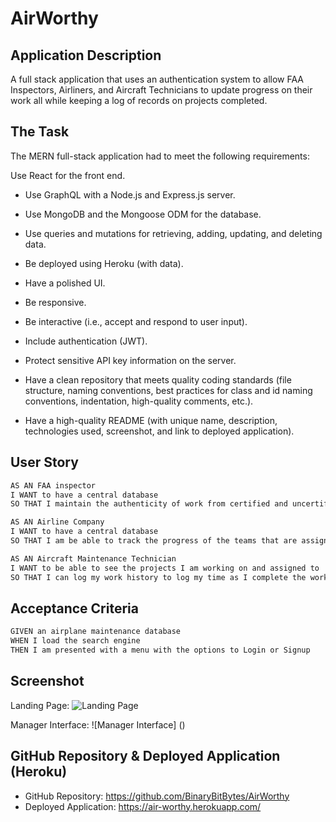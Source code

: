 # AirWorthy

## Application Description

A full stack application that uses an authentication system to allow FAA Inspectors, Airliners, and Aircraft Technicians to update progress on their work all while keeping a log of records on projects completed.

## The Task

The MERN full-stack application had to meet the following requirements:

Use React for the front end.

* Use GraphQL with a Node.js and Express.js server.

* Use MongoDB and the Mongoose ODM for the database.

* Use queries and mutations for retrieving, adding, updating, and deleting data.

* Be deployed using Heroku (with data).

* Have a polished UI.

* Be responsive.

* Be interactive (i.e., accept and respond to user input).

* Include authentication (JWT).

* Protect sensitive API key information on the server.

* Have a clean repository that meets quality coding standards (file structure, naming conventions, best practices for class and id naming conventions, indentation, high-quality comments, etc.).

* Have a high-quality README (with unique name, description, technologies used, screenshot, and link to deployed application).

## User Story

```md
AS AN FAA inspector 
I WANT to have a central database
SO THAT I maintain the authenticity of work from certified and uncertified technicians.

AS AN Airline Company 
I WANT to have a central database
SO THAT I am be able to track the progress of the teams that are assigned to maintenance of our aircraft.

AS AN Aircraft Maintenance Technician 
I WANT to be able to see the projects I am working on and assigned to
SO THAT I can log my work history to log my time as I complete the work I do on the aircraft.
```
## Acceptance Criteria

```md
GIVEN an airplane maintenance database
WHEN I load the search engine
THEN I am presented with a menu with the options to Login or Signup
```
## Screenshot

Landing Page:
![Landing Page](./assets/images/AirWorthy_Landing.png)

Manager Interface:
![Manager Interface] ()

## GitHub Repository & Deployed Application (Heroku)

* GitHub Repository: <https://github.com/BinaryBitBytes/AirWorthy>
* Deployed Application: <https://air-worthy.herokuapp.com/>

